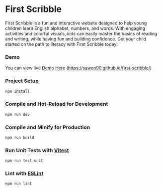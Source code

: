 # First Scribble

First Scribble is a fun and interactive website designed to help young children learn English alphabet, numbers, and 
words. With engaging activities and colorful visuals, kids can easily master the basics of reading and writing, while 
having fun and building confidence. Get your child started on the path to literacy with First Scribble today!

### Demo

You can view live [Demo Here](https://sawon90.github.io/first-scribble/) (https://sawon90.github.io/first-scribble/)

### Project Setup

```sh
npm install
```

### Compile and Hot-Reload for Development

```sh
npm run dev
```

### Compile and Minify for Production

```sh
npm run build
```

### Run Unit Tests with [Vitest](https://vitest.dev/)

```sh
npm run test:unit
```

### Lint with [ESLint](https://eslint.org/)

```sh
npm run lint
```
